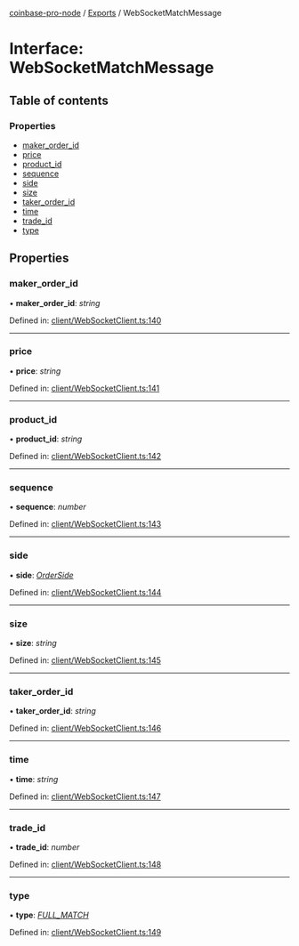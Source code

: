 [coinbase-pro-node](../README.md) / [Exports](../modules.md) / WebSocketMatchMessage

# Interface: WebSocketMatchMessage

## Table of contents

### Properties

- [maker_order_id](websocketmatchmessage.md#maker_order_id)
- [price](websocketmatchmessage.md#price)
- [product_id](websocketmatchmessage.md#product_id)
- [sequence](websocketmatchmessage.md#sequence)
- [side](websocketmatchmessage.md#side)
- [size](websocketmatchmessage.md#size)
- [taker_order_id](websocketmatchmessage.md#taker_order_id)
- [time](websocketmatchmessage.md#time)
- [trade_id](websocketmatchmessage.md#trade_id)
- [type](websocketmatchmessage.md#type)

## Properties

### maker_order_id

• **maker_order_id**: _string_

Defined in: [client/WebSocketClient.ts:140](https://github.com/bennycode/coinbase-pro-node/blob/baa73d4/src/client/WebSocketClient.ts#L140)

---

### price

• **price**: _string_

Defined in: [client/WebSocketClient.ts:141](https://github.com/bennycode/coinbase-pro-node/blob/baa73d4/src/client/WebSocketClient.ts#L141)

---

### product_id

• **product_id**: _string_

Defined in: [client/WebSocketClient.ts:142](https://github.com/bennycode/coinbase-pro-node/blob/baa73d4/src/client/WebSocketClient.ts#L142)

---

### sequence

• **sequence**: _number_

Defined in: [client/WebSocketClient.ts:143](https://github.com/bennycode/coinbase-pro-node/blob/baa73d4/src/client/WebSocketClient.ts#L143)

---

### side

• **side**: [_OrderSide_](../enums/orderside.md)

Defined in: [client/WebSocketClient.ts:144](https://github.com/bennycode/coinbase-pro-node/blob/baa73d4/src/client/WebSocketClient.ts#L144)

---

### size

• **size**: _string_

Defined in: [client/WebSocketClient.ts:145](https://github.com/bennycode/coinbase-pro-node/blob/baa73d4/src/client/WebSocketClient.ts#L145)

---

### taker_order_id

• **taker_order_id**: _string_

Defined in: [client/WebSocketClient.ts:146](https://github.com/bennycode/coinbase-pro-node/blob/baa73d4/src/client/WebSocketClient.ts#L146)

---

### time

• **time**: _string_

Defined in: [client/WebSocketClient.ts:147](https://github.com/bennycode/coinbase-pro-node/blob/baa73d4/src/client/WebSocketClient.ts#L147)

---

### trade_id

• **trade_id**: _number_

Defined in: [client/WebSocketClient.ts:148](https://github.com/bennycode/coinbase-pro-node/blob/baa73d4/src/client/WebSocketClient.ts#L148)

---

### type

• **type**: [_FULL_MATCH_](../enums/websocketresponsetype.md#full_match)

Defined in: [client/WebSocketClient.ts:149](https://github.com/bennycode/coinbase-pro-node/blob/baa73d4/src/client/WebSocketClient.ts#L149)
